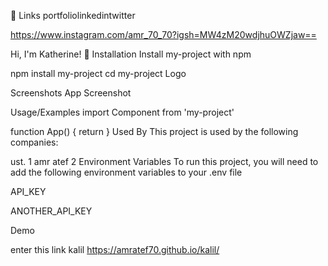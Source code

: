 🔗 Links
portfoliolinkedintwitter

https://www.instagram.com/amr_70_70?igsh=MW4zM20wdjhuOWZjaw==

Hi, I'm Katherine! 👋
Installation
Install my-project with npm

  npm install my-project
  cd my-project
Logo

Screenshots
App Screenshot

Usage/Examples
import Component from 'my-project'

function App() {
  return <Component />
}
Used By
This project is used by the following companies:

ust. 1
amr atef 2
Environment Variables
To run this project, you will need to add the following environment variables to your .env file

API_KEY

ANOTHER_API_KEY

Demo

enter this link kalil
https://amratef70.github.io/kalil/
